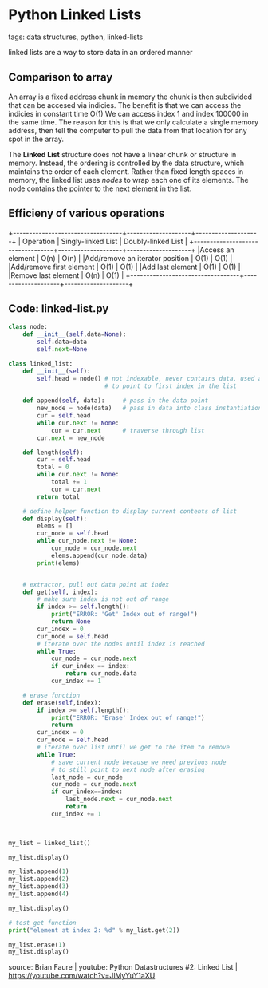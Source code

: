 # Python Linked Lists

tags: data structures, python, linked-lists

linked lists are a way to store data in an ordered manner

## Comparison to array

An array is a fixed address chunk in memory
the chunk is then subdivided that can be accesed via indicies.
The benefit is that we can access the indicies in constant time O(1)
We can access index 1 and index 100000 in the same time.
The reason for this is that we only calculate a single memory address, then tell the computer to pull the data from that location for any spot in the array.

The **Linked List** structure does not have a linear chunk or structure in memory.
Instead, the ordering is controlled by the data structure, which maintains the order of each element.
Rather than fixed length spaces in memory, the linked list uses *nodes* to wrap each one of its elements.
The node contains the pointer to the next element in the list.

## Efficieny of various operations

+----------------------------------+--------------------+--------------------+
|          Operation               | Singly-linked List | Doubly-linked List |
+----------------------------------+--------------------+--------------------+
|Access an element                 |        O(n)        |       O(n)         |
|Add/remove an iterator position   |        O(1)        |       O(1)         |
|Add/remove first element          |        O(1)        |       O(1)         |
|Add last element                  |        O(1)        |       O(1)         |
|Remove last element               |        O(n)        |       O(1)         |
+----------------------------------+--------------------+--------------------+

## Code: linked-list.py


```python
class node:
    def __init__(self,data=None):
        self.data=data
        self.next=None

class linked_list:
    def __init__(self):
        self.head = node() # not indexable, never contains data, used as placeholder
                           # to point to first index in the list
    
    def append(self, data):     # pass in the data point
        new_node = node(data)   # pass in data into class instantiation of node
        cur = self.head
        while cur.next != None:
            cur = cur.next      # traverse through list
        cur.next = new_node

    def length(self):
        cur = self.head
        total = 0
        while cur.next != None:
            total += 1
            cur = cur.next
        return total

    # define helper function to display current contents of list
    def display(self):
        elems = []
        cur_node = self.head
        while cur_node.next != None:
            cur_node = cur_node.next
            elems.append(cur_node.data)
        print(elems)


    # extractor, pull out data point at index
    def get(self, index):
        # make sure index is not out of range
        if index >= self.length():
            print("ERROR: 'Get' Index out of range!")
            return None
        cur_index = 0
        cur_node = self.head
        # iterate over the nodes until index is reached
        while True:
            cur_node = cur_node.next
            if cur_index == index:
                return cur_node.data
            cur_index += 1

    # erase function
    def erase(self,index):
        if index >= self.length():
            print("ERROR: 'Erase' Index out of range!")
            return
        cur_index = 0
        cur_node = self.head
        # iterate over list until we get to the item to remove
        while True:
            # save current node because we need previous node 
            # to still point to next node after erasing
            last_node = cur_node
            cur_node = cur_node.next
            if cur_index==index:
                last_node.next = cur_node.next
                return
            cur_index += 1

                

my_list = linked_list()

my_list.display()

my_list.append(1)
my_list.append(2)
my_list.append(3)
my_list.append(4)

my_list.display()

# test get function
print("element at index 2: %d" % my_list.get(2))

my_list.erase(1)
my_list.display()

```


source: Brian Faure | youtube: Python Datastructures #2: Linked List | https://youtube.com/watch?v=JlMyYuY1aXU

